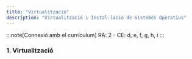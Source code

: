```yaml
---
title: "Virtualització"
description: "Virtualització i Instal·lació de Sistemes Operatius"
---
```


:::note[Connexió amb el currículum]
RA: 2 - CE: d, e, f, g, h, i
:::

### **1. Virtualització**
